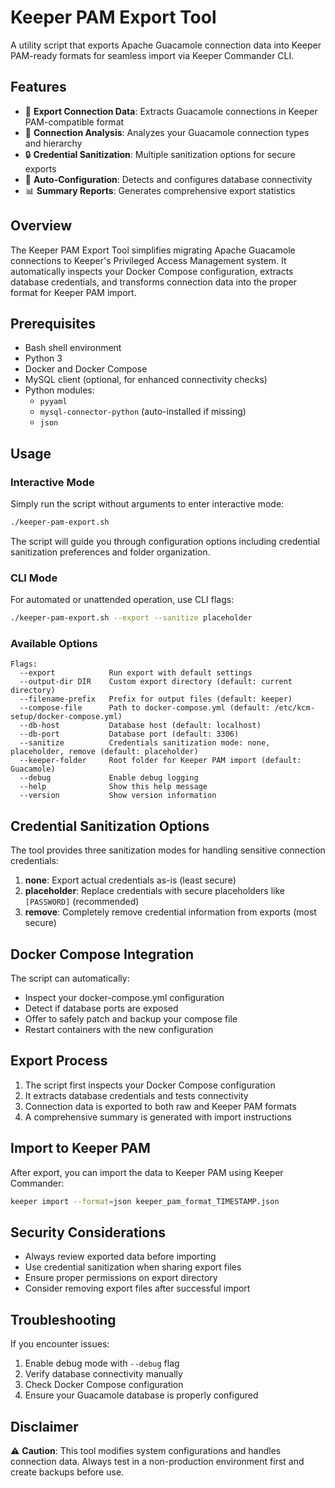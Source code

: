# Keeper PAM Export Tool

A utility script that exports Apache Guacamole connection data into Keeper PAM-ready formats for seamless import via Keeper Commander CLI.

## Features

- 🔄 **Export Connection Data**: Extracts Guacamole connections in Keeper PAM-compatible format
- 🔎 **Connection Analysis**: Analyzes your Guacamole connection types and hierarchy
- 🔒 **Credential Sanitization**: Multiple sanitization options for secure exports
- 🔧 **Auto-Configuration**: Detects and configures database connectivity
- 📊 **Summary Reports**: Generates comprehensive export statistics

## Overview

The Keeper PAM Export Tool simplifies migrating Apache Guacamole connections to Keeper's Privileged Access Management system. It automatically inspects your Docker Compose configuration, extracts database credentials, and transforms connection data into the proper format for Keeper PAM import.

## Prerequisites

- Bash shell environment
- Python 3
- Docker and Docker Compose
- MySQL client (optional, for enhanced connectivity checks)
- Python modules:
  - `pyyaml`
  - `mysql-connector-python` (auto-installed if missing)
  - `json`

## Usage

### Interactive Mode

Simply run the script without arguments to enter interactive mode:

```bash
./keeper-pam-export.sh
```

The script will guide you through configuration options including credential sanitization preferences and folder organization.

### CLI Mode

For automated or unattended operation, use CLI flags:

```bash
./keeper-pam-export.sh --export --sanitize placeholder
```

### Available Options

```
Flags:
  --export            Run export with default settings
  --output-dir DIR    Custom export directory (default: current directory)
  --filename-prefix   Prefix for output files (default: keeper)
  --compose-file      Path to docker-compose.yml (default: /etc/kcm-setup/docker-compose.yml)
  --db-host           Database host (default: localhost)
  --db-port           Database port (default: 3306)
  --sanitize          Credentials sanitization mode: none, placeholder, remove (default: placeholder)
  --keeper-folder     Root folder for Keeper PAM import (default: Guacamole)
  --debug             Enable debug logging
  --help              Show this help message
  --version           Show version information
```

## Credential Sanitization Options

The tool provides three sanitization modes for handling sensitive connection credentials:

1. **none**: Export actual credentials as-is (least secure)
2. **placeholder**: Replace credentials with secure placeholders like `[PASSWORD]` (recommended)
3. **remove**: Completely remove credential information from exports (most secure)

## Docker Compose Integration

The script can automatically:
- Inspect your docker-compose.yml configuration
- Detect if database ports are exposed
- Offer to safely patch and backup your compose file
- Restart containers with the new configuration

## Export Process

1. The script first inspects your Docker Compose configuration
2. It extracts database credentials and tests connectivity
3. Connection data is exported to both raw and Keeper PAM formats
4. A comprehensive summary is generated with import instructions

## Import to Keeper PAM

After export, you can import the data to Keeper PAM using Keeper Commander:

```bash
keeper import --format=json keeper_pam_format_TIMESTAMP.json
```

## Security Considerations

- Always review exported data before importing
- Use credential sanitization when sharing export files
- Ensure proper permissions on export directory
- Consider removing export files after successful import

## Troubleshooting

If you encounter issues:

1. Enable debug mode with `--debug` flag
2. Verify database connectivity manually
3. Check Docker Compose configuration
4. Ensure your Guacamole database is properly configured

## Disclaimer

⚠️ **Caution**: This tool modifies system configurations and handles connection data. Always test in a non-production environment first and create backups before use.
